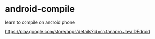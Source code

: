 # android-compile
learn to compile on android phone



https://play.google.com/store/apps/details?id=ch.tanapro.JavaIDEdroid
